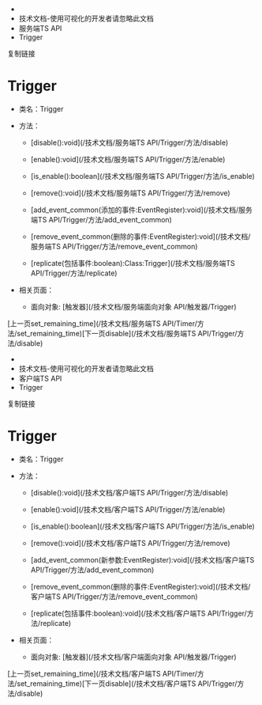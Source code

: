   * [](/)
  * 技术文档-使用可视化的开发者请忽略此文档
  * 服务端TS API
  * Trigger

复制链接

# Trigger

  * 类名：Trigger

  * 方法：

    * [disable():void](/技术文档/服务端TS API/Trigger/方法/disable)

    * [enable():void](/技术文档/服务端TS API/Trigger/方法/enable)

    * [is_enable():boolean](/技术文档/服务端TS API/Trigger/方法/is_enable)

    * [remove():void](/技术文档/服务端TS API/Trigger/方法/remove)

    * [add_event_common(添加的事件:EventRegister):void](/技术文档/服务端TS API/Trigger/方法/add_event_common)

    * [remove_event_common(删除的事件:EventRegister):void](/技术文档/服务端TS API/Trigger/方法/remove_event_common)

    * [replicate(包括事件:boolean):Class:Trigger](/技术文档/服务端TS API/Trigger/方法/replicate)

  * 相关页面：

    * 面向对象: [触发器](/技术文档/服务端面向对象 API/触发器/Trigger)

[上一页set_remaining_time](/技术文档/服务端TS
API/Timer/方法/set_remaining_time)[下一页disable](/技术文档/服务端TS
API/Trigger/方法/disable)


  * [](/)
  * 技术文档-使用可视化的开发者请忽略此文档
  * 客户端TS API
  * Trigger

复制链接

# Trigger

  * 类名：Trigger

  * 方法：

    * [disable():void](/技术文档/客户端TS API/Trigger/方法/disable)

    * [enable():void](/技术文档/客户端TS API/Trigger/方法/enable)

    * [is_enable():boolean](/技术文档/客户端TS API/Trigger/方法/is_enable)

    * [remove():void](/技术文档/客户端TS API/Trigger/方法/remove)

    * [add_event_common(新参数:EventRegister):void](/技术文档/客户端TS API/Trigger/方法/add_event_common)

    * [remove_event_common(删除的事件:EventRegister):void](/技术文档/客户端TS API/Trigger/方法/remove_event_common)

    * [replicate(包括事件:boolean):void](/技术文档/客户端TS API/Trigger/方法/replicate)

  * 相关页面：

    * 面向对象: [触发器](/技术文档/客户端面向对象 API/触发器/Trigger)

[上一页set_remaining_time](/技术文档/客户端TS
API/Timer/方法/set_remaining_time)[下一页disable](/技术文档/客户端TS
API/Trigger/方法/disable)


